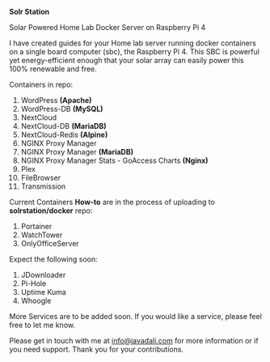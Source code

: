 **Solr Station**

Solar Powered Home Lab Docker Server on Raspberry Pi 4

I have created guides for your Home lab server running docker containers on a single board computer (sbc), the Raspberry Pi 4. This SBC is powerful yet energy-efficient enough that your solar array can easily power this 100% renewable and free. 

Containers in repo:
1.	WordPress **(Apache)**
2.	WordPress-DB **(MySQL)**
3.  NextCloud
4.	NextCloud-DB **(MariaDB)**
5.	NextCloud-Redis **(Alpine)**
6.	NGINX Proxy Manager
7.	NGINX Proxy Manager **(MariaDB)**
8.	NGINX Proxy Manager Stats - GoAccess Charts **(Nginx)**
9.	Plex
10.	FileBrowser
11.	Transmission

Current Containers **How-to** are in the process of uploading to **solrstation/docker** repo:
1.	Portainer
2.	WatchTower
3.	OnlyOfficeServer

Expect the following soon:
1.	JDownloader
2.	Pi-Hole
3.	Uptime Kuma
4.	Whoogle

More Services are to be added soon. If you would like a service, please feel free to let me know.

Please get in touch with me at info@javadali.com for more information or if you need support. Thank you for your contributions. 
